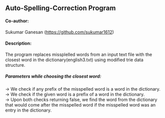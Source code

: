 ## Auto-Spelling-Correction Program

#### Co-author: 

Sukumar Ganesan (https://github.com/sukumar1612)

#### Description:

The program replaces missplelled words from an input text file with the closest word in the dictionary(english3.txt) using modified trie data structure.
</br>
##### Parameters while choosing the closest word: </br>

-> We check if any prefix of the misspelled word is a word in the dictionary. </br>
-> We check if the given word is a prefix of a word in the dictionary. </br>
-> Upon both checks returning false, we find the word from the dictionary that would come after the misspelled word if the misspelled word was an entry in the dictionary.
